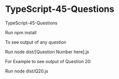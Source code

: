 # TypeScript-45-Questions
TypeScript-45-Questions

Run npm install

To see output of any question

Run node dist/[Question Number here].js

For Example to see output of Question 20:

Run node dist/Q20.js
